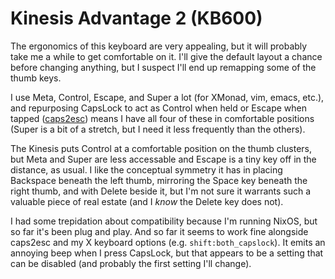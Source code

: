 # Kinesis Advantage 2 (KB600)

The ergonomics of this keyboard are very appealing, but it will probably take me a while to get comfortable on it.
I'll give the default layout a chance before changing anything, but I suspect I'll end up remapping some of the thumb keys.

I use Meta, Control, Escape, and Super a lot (for XMonad, vim, emacs, etc.), and repurposing CapsLock to act as Control when
held or Escape when tapped ([caps2esc](https://gitlab.com/interception/linux/plugins/caps2esc)) means I have all four of these
in comfortable positions (Super is a bit of a stretch, but I need it less frequently than the others).

The Kinesis puts Control at a comfortable position on the thumb clusters, but Meta and Super are less accessable and Escape is
a tiny key off in the distance, as usual. I like the conceptual symmetry it has in placing Backspace beneath the left thumb,
mirroring the Space key beneath the right thumb, and with Delete beside it, but I'm not sure it warrants such a valuable piece
of real estate (and I _know_ the Delete key does not).

I had some trepidation about compatibility because I'm running NixOS, but so far it's been plug and play. And so far it seems
to work fine alongside caps2esc and my X keyboard options (e.g. `shift:both_capslock`). It emits an annoying beep when I
press CapsLock, but that appears to be a setting that can be disabled (and probably the first setting I'll change).
